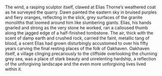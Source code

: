 The wind, a rasping sculptor itself, clawed at Elias Thorne’s weathered coat as he surveyed the quarry.  Dawn painted the eastern sky in bruised purples and fiery oranges, reflecting in the slick, grey surfaces of the granite monoliths that loomed around him like slumbering giants.  Elias, his hands gnarled and strong as the very stone he worked, ran a calloused thumb along the jagged edge of a half-finished tombstone.  The air, thick with the scent of damp earth and crushed rock, carried the faint, metallic tang of blood, a scent Elias had grown disturbingly accustomed to over his fifty years carving the final resting places of the folk of Oakhaven. Oakhaven itself, a village clinging precariously to the cliffside overlooking the churning grey sea, was a place of stark beauty and unrelenting hardship, a reflection of the unforgiving landscape and the even more unforgiving lives lived within it.
